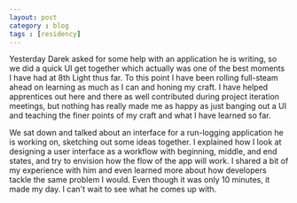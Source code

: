 ```yaml
---
layout: post
category : blog
tags : [residency]
---
```

<p>Yesterday Darek asked for some help with an application he is writing, so we did a quick UI get together which actually was one of the best moments I have had at 8th Light thus far. To this point I have been rolling full-steam ahead on learning as much as I can and honing my craft. I have helped apprentices out here and there as well contributed during project iteration meetings, but nothing has really made me as happy as just banging out a UI and teaching the finer points of my craft and what I have learned so far.</p>
<p>We sat down and talked about an interface for a run-logging application he is working on, sketching out some ideas together. I explained how I look at designing a user interface as a workflow with beginning, middle, and end states, and try to envision how the flow of the app will work.  I shared a bit of my experience with him and even learned more about how developers tackle the same problem I would. Even though it was only 10 minutes, it made my day. I can't wait to see what he comes up with.</p>
